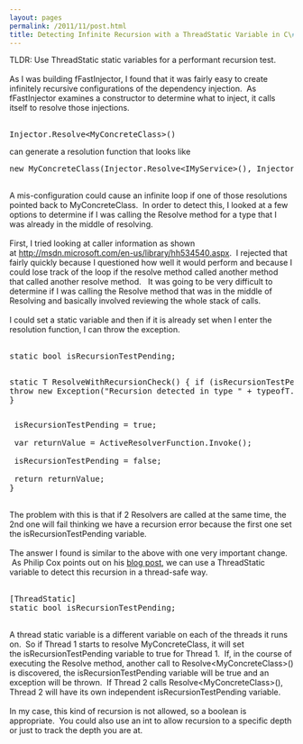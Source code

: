 ```yaml
---
layout: pages
permalink: /2011/11/post.html
title: Detecting Infinite Recursion with a ThreadStatic Variable in C\#
---
```

TLDR: Use ThreadStatic static variables for a performant recursion test.<br />
<br />
As I was building fFastInjector, I found that it was fairly easy to create infinitely recursive configurations of the dependency injection. &nbsp;As fFastInjector examines a constructor to determine what to inject, it calls itself to resolve those injections. <br />
<br />
<pre>Injector.Resolve&lt;MyConcreteClass&gt;()</pre>
can generate a resolution function that looks like <br />
<pre>new MyConcreteClass(Injector.Resolve&lt;IMyService&gt;(), Injector.Resolve&lt;IMySecurity&gt;())</pre>
<br />
A mis-configuration could cause an infinite loop if one of those resolutions pointed back to MyConcreteClass. &nbsp;In order to detect this, I looked at a few options to determine if I was calling the Resolve method for a type that I was already in the middle of resolving.<br />
<br />
First, I tried looking at caller information as shown at&nbsp;<a href="http://msdn.microsoft.com/en-us/library/hh534540.aspx">http://msdn.microsoft.com/en-us/library/hh534540.aspx</a>. &nbsp;I rejected that fairly quickly because I questioned how well it would perform and because I could lose track of the loop if the resolve method called another method that called another resolve method. &nbsp; It was going to be very difficult to determine if I was calling the Resolve method that was in the middle of Resolving and basically involved reviewing the whole stack of calls.<br />
<br />
I could set a static variable and then if it is already set when I enter the resolution function, I can throw the exception.<br />
<br />
<pre>static bool isRecursionTestPending;

static T ResolveWithRecursionCheck()
{
 if (isRecursionTestPending)
 {
  throw new Exception("Recursion detected in type " + typeofT.Name);
 }</pre>
<pre> isRecursionTestPending = true;
 
 var returnValue = ActiveResolverFunction.Invoke();
 
 isRecursionTestPending = false;
 
 return returnValue;
}
</pre>
<br />
The problem with this is that if 2 Resolvers are called at the same time, the 2nd one will fail thinking we have a recursion error because the first one set the isRecursionTestPending variable.<br />
<br />
The answer I found is similar to the above with one very important change. &nbsp;As Philip Cox points out on his <a href="http://philsversion.com/2009/04/01/dealing-with-infinite-recursion/">blog post</a>, we can use a ThreadStatic variable to detect this recursion in a thread-safe way.<br />
<br />
<pre>[ThreadStatic]
static bool isRecursionTestPending;
</pre>
<br />
A thread static variable is a different variable on each of the threads it runs on. &nbsp;So if Thread 1 starts to resolve MyConcreteClass, it will set the&nbsp;isRecursionTestPending variable to true for Thread 1. &nbsp;If, in the course of executing the Resolve method, another call to Resolve&lt;MyConcreteClass&gt;() is discovered, the&nbsp;isRecursionTestPending variable will be true and an exception will be thrown. &nbsp;If Thread 2 calls Resolve&lt;MyConcreteClass&gt;(), Thread 2 will have its own independent isRecursionTestPending variable.<br />
<br />
In my case, this kind of recursion is not allowed, so a boolean is appropriate. &nbsp;You could also use an int to allow recursion to a specific depth or just to track the depth you are at. <br />
<br />

